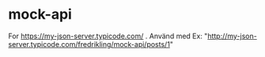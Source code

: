 # mock-api
For https://my-json-server.typicode.com/    .  Använd med Ex: "http://my-json-server.typicode.com/fredrikling/mock-api/posts/1"
